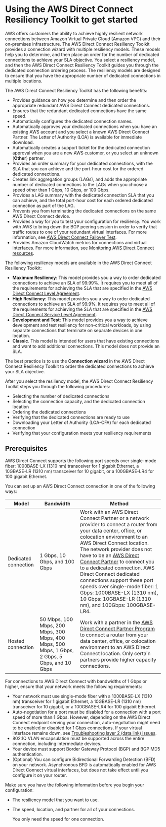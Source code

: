 # Using the AWS Direct Connect Resiliency Toolkit to get started<a name="resiliency_toolkit"></a>

AWS offers customers the ability to achieve highly resilient network connections between Amazon Virtual Private Cloud \(Amazon VPC\) and their on\-premises infrastructure\. The AWS Direct Connect Resiliency Toolkit provides a connection wizard with multiple resiliency models\. These models help you to determine, and then place an order for the number of dedicated connections to achieve your SLA objective\. You select a resiliency model, and then the AWS Direct Connect Resiliency Toolkit guides you through the dedicated connection ordering process\. The resiliency models are designed to ensure that you have the appropriate number of dedicated connections in multiple locations\. 

The AWS Direct Connect Resiliency Toolkit has the following benefits:
+ Provides guidance on how you determine and then order the appropriate redundant AWS Direct Connect dedicated connections\.
+ Ensures that the redundant dedicated connections have the same speed\.
+ Automatically configures the dedicated connection names\.
+ Automatically approves your dedicated connections when you have an existing AWS account and you select a known AWS Direct Connect Partner\. The Letter of Authority \(LOA\) is available for immediate download\.
+ Automatically creates a support ticket for the dedicated connection approval when you are a new AWS customer, or you select an unknown \(**Other**\) partner\.
+ Provides an order summary for your dedicated connections, with the SLA that you can achieve and the port\-hour cost for the ordered dedicated connections\.
+ Creates link aggregation groups \(LAGs\), and adds the appropriate number of dedicated connections to the LAGs when you choose a speed other than 1 Gbps, 10 Gbps, or 100 Gbps\.
+ Provides a LAG summary with the dedicated connection SLA that you can achieve, and the total port\-hour cost for each ordered dedicated connection as part of the LAG\.
+ Prevents you from terminating the dedicated connections on the same AWS Direct Connect device\.
+ Provides a way for you to test your configuration for resiliency\. You work with AWS to bring down the BGP peering session in order to verify that traffic routes to one of your redundant virtual interfaces\. For more information, see [AWS Direct Connect Failover Test](resiliency_failover.md)\.
+ Provides Amazon CloudWatch metrics for connections and virtual interfaces\. For more information, see [Monitoring AWS Direct Connect resources](monitoring-overview.md)\.

The following resiliency models are available in the AWS Direct Connect Resiliency Toolkit:
+ **Maximum Resiliency**: This model provides you a way to order dedicated connections to achieve an SLA of 99\.99%\. It requires you to meet all of the requirements for achieving the SLA that are specified in the [AWS Direct Connect Level Agreement](https://aws.amazon.com/directconnect/sla/)\. 
+ **High Resiliency**: This model provides you a way to order dedicated connections to achieve an SLA of 99\.9%\. It requires you to meet all of the requirements for achieving the SLA that are specified in the [AWS Direct Connect Service Level Agreement](https://aws.amazon.com/directconnect/sla/)\. 
+ **Development and Test**: This model provides you a way to achieve development and test resiliency for non\-critical workloads, by using separate connections that terminate on separate devices in one location\.
+ **Classic**\. This model is intended for users that have existing connections and want to add additional connections\. This model does not provide an SLA\.

The best practice is to use the **Connection wizard** in the AWS Direct Connect Resiliency Toolkit to order the dedicated connections to achieve your SLA objective\.

After you select the resiliency model, the AWS Direct Connect Resiliency Toolkit steps you through the following procedures:
+ Selecting the number of dedicated connections
+ Selecting the connection capacity, and the dedicated connection location
+ Ordering the dedicated connections
+ Verifying that the dedicated connections are ready to use
+ Downloading your Letter of Authority \(LOA\-CFA\) for each dedicated connection
+ Verifying that your configuration meets your resiliency requirements

## Prerequisites<a name="prerequisites"></a>

AWS Direct Connect supports the following port speeds over single\-mode fiber: 1000BASE\-LX \(1310 nm\) transceiver for 1 gigabit Ethernet, a 10GBASE\-LR \(1310 nm\) transceiver for 10 gigabit, or a 100GBASE\-LR4 for 100 gigabit Ethernet\.

You can set up an AWS Direct Connect connection in one of the following ways:


| Model | Bandwidth | Method | 
| --- | --- | --- | 
| Dedicated connection | 1 Gbps, 10 Gbps, and 100 Gbps |  Work with an AWS Direct Connect Partner or a network provider to connect a router from your data center, office, or colocation environment to an AWS Direct Connect location\. The network provider does not have to be an [AWS Direct Connect Partner](https://aws.amazon.com/directconnect/partners) to connect you to a dedicated connection\. AWS Direct Connect dedicated connections support these port speeds over single\-mode fiber: 1 Gbps: 1000BASE\-LX \(1310 nm\), 10 Gbps: 10GBASE\-LR \(1310 nm\), and 100Gbps: 100GBASE\-LR4\.  | 
| Hosted connection | 50 Mbps, 100 Mbps, 200 Mbps, 300 Mbps, 400 Mbps, 500 Mbps, 1 Gbps, 2 Gbps, 5 Gbps, and 10 Gbps |  Work with a partner in the [AWS Direct Connect Partner Program](https://aws.amazon.com/directconnect/partners) to connect a router from your data center, office, or colocation environment to an AWS Direct Connect location\. Only certain partners provide higher capacity connections\.   | 

For connections to AWS Direct Connect with bandwidths of 1 Gbps or higher, ensure that your network meets the following requirements:
+ Your network must use single\-mode fiber with a 1000BASE\-LX \(1310 nm\) transceiver for 1 gigabit Ethernet, a 10GBASE\-LR \(1310 nm\) transceiver for 10 gigabit, or a 100GBASE\-LR4 for 100 gigabit Ethernet\.
+ Auto\-negotiation for a port must be disabled for a connection with a port speed of more than 1 Gbps\. However, depending on the AWS Direct Connect endpoint serving your connection, auto\-negotiation might need to be enabled or disabled for 1 Gbps connections\. If your virtual interface remains down, see [Troubleshooting layer 2 \(data link\) issues](Troubleshooting.md#ts-layer-2)\.
+ 802\.1Q VLAN encapsulation must be supported across the entire connection, including intermediate devices\.
+ Your device must support Border Gateway Protocol \(BGP\) and BGP MD5 authentication\.
+ \(Optional\) You can configure Bidirectional Forwarding Detection \(BFD\) on your network\. Asynchronous BFD is automatically enabled for AWS Direct Connect virtual interfaces, but does not take effect until you configure it on your router\.

Make sure you have the following information before you begin your configuration:
+ The resiliency model that you want to use\.
+ The speed, location, and partner for all of your connections\.

  You only need the speed for one connection\. 